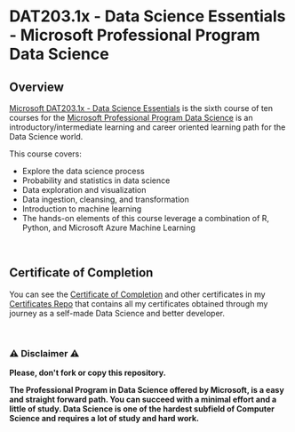 # DAT203.1x - Data Science Essentials - Microsoft Professional Program Data Science

## Overview
[Microsoft DAT203.1x - Data Science Essentials](https://www.edx.org/course/data-science-essentials) is the sixth course of ten courses for the [Microsoft Professional Program Data Science](https://www.edx.org/microsoft-professional-program-data-science) is an introductory/intermediate learning and career oriented learning path for the Data Science world.  

This course covers:

- Explore the data science process
- Probability and statistics in data science
- Data exploration and visualization
- Data ingestion, cleansing, and transformation
- Introduction to machine learning
- The hands-on elements of this course leverage a combination of R, Python, and Microsoft Azure Machine Learning

<br/>

## Certificate of Completion
You can see the [Certificate of Completion](https://github.com/AlessandroCorradini/Certificates/blob/master/Edx%20-%20Microsoft%20DAT203.1x%20Data%20Science%20Essentials%20Certificate.pdf) and other certificates in my [Certificates Repo](https://github.com/AlessandroCorradini/Certificates) that contains all my certificates obtained through my journey as a self-made Data Science and better developer.

<br/>

### ⚠️ Disclaimer ⚠️
**Please, don't fork or copy this repository.**

**The Professional Program in Data Science offered by Microsoft, is a easy and straight forward path. You can succeed with a minimal effort and a little of study. Data Science is one of the hardest subfield of Computer Science and requires a lot of study and hard work.**